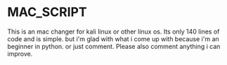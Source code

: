# MAC_SCRIPT
This is an mac changer for kali linux or other linux os. Its only 140 lines of code and is simple. but i'm glad with what i come up with because i'm an beginner in python. or just comment. Please also comment anything i can improve.
